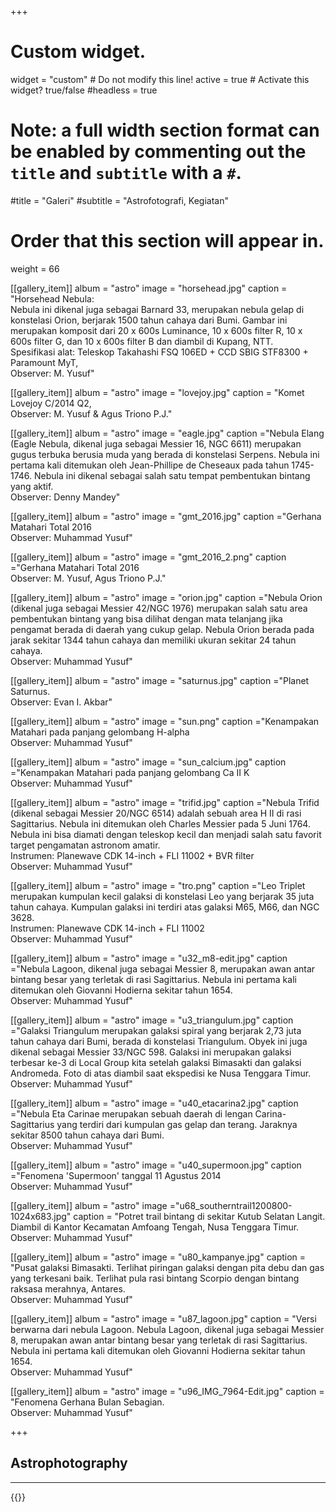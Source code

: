 +++
# Custom widget.
widget = "custom"  # Do not modify this line!
active = true  # Activate this widget? true/false
#headless = true

# Note: a full width section format can be enabled by commenting out the `title` and `subtitle` with a `#`.
#title = "Galeri"
#subtitle = "Astrofotografi, Kegiatan"

# Order that this section will appear in.
weight = 66

[[gallery_item]]
album = "astro"
image = "horsehead.jpg"
caption = "Horsehead Nebula: <br> Nebula ini dikenal juga sebagai Barnard 33, merupakan nebula gelap di konstelasi Orion, berjarak 1500 tahun cahaya dari Bumi. Gambar ini merupakan komposit dari 20 x 600s Luminance, 10 x 600s filter R, 10 x 600s filter G, dan 10 x 600s filter B dan diambil di Kupang, NTT. <br> Spesifikasi alat: Teleskop Takahashi FSQ 106ED + CCD SBIG STF8300 + Paramount MyT, <br> Observer: M. Yusuf"

[[gallery_item]]
album = "astro"
image = "lovejoy.jpg"
caption = "Komet Lovejoy C/2014 Q2, <br> Observer: M. Yusuf & Agus Triono P.J."

[[gallery_item]]
album = "astro"
image = "eagle.jpg"
caption ="Nebula Elang (Eagle Nebula, dikenal juga sebagai Messier 16, NGC 6611) merupakan gugus terbuka berusia muda yang berada di konstelasi Serpens. Nebula ini pertama kali ditemukan oleh Jean-Phillipe de Cheseaux pada tahun 1745-1746. Nebula ini dikenal sebagai salah satu tempat pembentukan bintang yang aktif. <br> Observer: Denny Mandey"

[[gallery_item]]
album = "astro"
image = "gmt_2016.jpg"
caption ="Gerhana Matahari Total 2016 <br> Observer: Muhammad Yusuf"

[[gallery_item]]
album = "astro"
image = "gmt_2016_2.png"
caption ="Gerhana Matahari Total 2016 <br> Observer: M. Yusuf, Agus Triono P.J."

[[gallery_item]]
album = "astro"
image = "orion.jpg"
caption ="Nebula Orion (dikenal juga sebagai Messier 42/NGC 1976) merupakan salah satu area pembentukan bintang yang bisa dilihat dengan mata telanjang jika pengamat berada di daerah yang cukup gelap. Nebula Orion berada pada jarak sekitar 1344 tahun cahaya dan memiliki ukuran sekitar 24 tahun cahaya. <br> Observer: Muhammad Yusuf"

[[gallery_item]]
album = "astro"
image = "saturnus.jpg"
caption ="Planet Saturnus. <br> Observer: Evan I. Akbar"

[[gallery_item]]
album = "astro"
image = "sun.png"
caption ="Kenampakan Matahari pada panjang gelombang H-alpha <br> Observer: Muhammad Yusuf"

[[gallery_item]]
album = "astro"
image = "sun_calcium.jpg"
caption ="Kenampakan Matahari pada panjang gelombang Ca II K <br> Observer: Muhammad Yusuf"

[[gallery_item]]
album = "astro"
image = "trifid.jpg"
caption ="Nebula Trifid (dikenal sebagai Messier 20/NGC 6514) adalah sebuah area H II di rasi Sagittarius. Nebula ini ditemukan oleh Charles Messier pada 5 Juni 1764. Nebula ini bisa diamati dengan teleskop kecil dan menjadi salah satu favorit target pengamatan astronom amatir. <br> Instrumen: Planewave CDK 14-inch + FLI 11002 + BVR filter <br> Observer: Muhammad Yusuf"

[[gallery_item]]
album = "astro"
image = "tro.png"
caption ="Leo Triplet merupakan kumpulan kecil galaksi di konstelasi Leo yang berjarak 35 juta tahun cahaya. Kumpulan galaksi ini terdiri atas galaksi M65, M66, dan NGC 3628. <br> Instrumen: Planewave CDK 14-inch + FLI 11002 <br> Observer: Muhammad Yusuf"

[[gallery_item]]
album = "astro"
image = "u32_m8-edit.jpg"
caption ="Nebula Lagoon, dikenal juga sebagai Messier 8, merupakan awan antar bintang besar yang terletak di rasi Sagittarius. Nebula ini pertama kali ditemukan oleh Giovanni Hodierna sekitar tahun 1654. <br> Observer: Muhammad Yusuf"

[[gallery_item]]
album = "astro"
image = "u3_triangulum.jpg"
caption ="Galaksi Triangulum merupakan galaksi spiral yang berjarak 2,73 juta tahun cahaya dari Bumi, berada di konstelasi Triangulum. Obyek ini juga dikenal sebagai Messier 33/NGC 598. Galaksi ini merupakan galaksi terbesar ke-3 di Local Group kita setelah galaksi Bimasakti dan galaksi Andromeda. Foto di atas diambil saat ekspedisi ke Nusa Tenggara Timur. <br> Observer: Muhammad Yusuf"

[[gallery_item]]
album = "astro"
image = "u40_etacarina2.jpg"
caption ="Nebula Eta Carinae merupakan sebuah daerah di lengan Carina-Sagittarius yang terdiri dari kumpulan gas gelap dan terang. Jaraknya sekitar 8500 tahun cahaya dari Bumi. <br> Observer: Muhammad Yusuf"

[[gallery_item]]
album = "astro"
image = "u40_supermoon.jpg"
caption ="Fenomena 'Supermoon' tanggal 11 Agustus 2014 <br> Observer: Muhammad Yusuf"

[[gallery_item]]
album = "astro"
image ="u68_southerntrail1200800-1024x683.jpg"
caption = "Potret trail bintang di sekitar Kutub Selatan Langit. Diambil di Kantor Kecamatan Amfoang Tengah, Nusa Tenggara Timur. <br> Observer: Muhammad Yusuf"

[[gallery_item]]
album = "astro"
image = "u80_kampanye.jpg"
caption = "Pusat galaksi Bimasakti. Terlihat piringan galaksi dengan pita debu dan gas yang terkesani baik. Terlihat pula rasi bintang Scorpio dengan bintang raksasa merahnya, Antares. <br> Observer: Muhammad Yusuf"

[[gallery_item]]
album = "astro"
image = "u87_lagoon.jpg"
caption = "Versi berwarna dari nebula Lagoon. Nebula Lagoon, dikenal juga sebagai Messier 8, merupakan awan antar bintang besar yang terletak di rasi Sagittarius. Nebula ini pertama kali ditemukan oleh Giovanni Hodierna sekitar tahun 1654. <br> Observer: Muhammad Yusuf"

[[gallery_item]]
album = "astro"
image = "u96_IMG_7964-Edit.jpg"
caption = "Fenomena Gerhana Bulan Sebagian. <br> Observer: Muhammad Yusuf"

+++

## <i class="fas fa-meteor"></i> Astrophotography
***

{{<customgallery album="astro">}}
